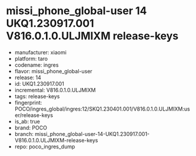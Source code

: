 # missi_phone_global-user 14 UKQ1.230917.001 V816.0.1.0.ULJMIXM release-keys
- manufacturer: xiaomi
- platform: taro
- codename: ingres
- flavor: missi_phone_global-user
- release: 14
- id: UKQ1.230917.001
- incremental: V816.0.1.0.ULJMIXM
- tags: release-keys
- fingerprint: POCO/ingres_global/ingres:12/SKQ1.230401.001/V816.0.1.0.ULJMIXM:user/release-keys
- is_ab: true
- brand: POCO
- branch: missi_phone_global-user-14-UKQ1.230917.001-V816.0.1.0.ULJMIXM-release-keys
- repo: poco_ingres_dump
